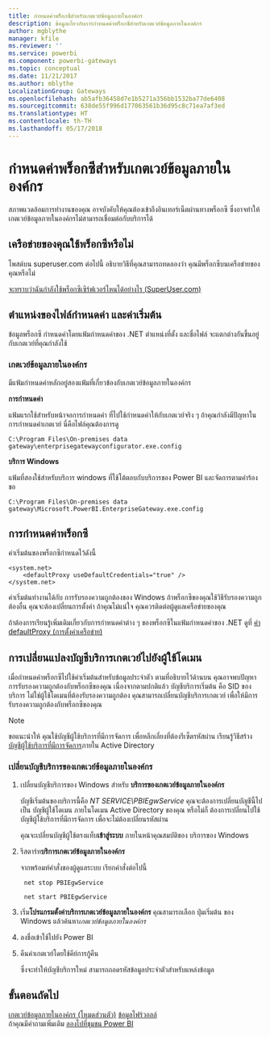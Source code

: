 ```yaml
---
title: กำหนดค่าพร็อกซีสำหรับเกตเวย์ข้อมูลภายในองค์กร
description: ข้อมูลเกี่ยวกับการกำหนดค่าพร็อกซีสำหรับเกตเวย์ข้อมูลภายในองค์กร
author: mgblythe
manager: kfile
ms.reviewer: ''
ms.service: powerbi
ms.component: powerbi-gateways
ms.topic: conceptual
ms.date: 11/21/2017
ms.author: mblythe
LocalizationGroup: Gateways
ms.openlocfilehash: ab5afb36458d7e1b5271a356bb1532ba77de6408
ms.sourcegitcommit: 638de55f996d177063561b36d95c8c71ea7af3ed
ms.translationtype: HT
ms.contentlocale: th-TH
ms.lasthandoff: 05/17/2018
---
```

# <a name="configuring-proxy-settings-for-the-on-premises-data-gateway"></a>กำหนดค่าพร็อกซีสำหรับเกตเวย์ข้อมูลภายในองค์กร
สภาพแวดล้อมการทำงานของคุณ อาจบังคับให้คุณต้องเข้าถึงอินเทอร์เน็ตผ่านทางพร็อกซี ซึ่งอาจทำให้เกตเวย์ข้อมูลภายในองค์กรไม่สามารถเชื่อมต่อกับบริการได้

## <a name="does-your-network-use-a-proxy"></a>เครือข่ายของคุณใช้พร็อกซีหรือไม่
โพสต์บน superuser.com ต่อไปนี้ อธิบายวิธีที่คุณสามารถทดลองว่า คุณมีพร็อกซีบนเครือข่ายของคุณหรือไม่

[จะทราบว่าฉันกำลังใช้พร็อกซีเซิร์ฟเวอร์ไหนได้อย่างไร (SuperUser.com)](https://superuser.com/questions/346372/how-do-i-know-what-proxy-server-im-using)

## <a name="configuration-file-location-and-default-configuration"></a>ตำแหน่งของไฟล์กำหนดค่า และค่าเริ่มต้น
ข้อมูลพร็อกซี กำหนดค่าโดยแฟ้มกำหนดค่าของ .NET ตำแหน่งที่ตั้ง และชื่อไฟล์ จะแตกต่างกันขึ้นอยู่กับเกตเวย์ที่คุณกำลังใช้

### <a name="on-premises-data-gateway"></a>เกตเวย์ข้อมูลภายในองค์กร
มีแฟ้มกำหนดค่าหลักอยู่สองแฟ้มที่เกี่ยวข้องกับเกตเวย์ข้อมูลภายในองค์กร

**การกำหนดค่า**

แฟ้มแรกใช้สำหรับหน้าจอการกำหนดค่า ที่ไปใช้กำหนดค่าให้กับเกตเวย์จริง ๆ ถ้าคุณกำลังมีปัญหาในการกำหนดค่าเกตเวย์ นี่คือไฟล์คุณต้องการดู

    C:\Program Files\On-premises data gateway\enterprisegatewayconfigurator.exe.config

**บริการ Windows**

แฟ้มที่สองใช้สำหรับบริการ windows ที่ใช้โต้ตอบกับบริการของ Power BI และจัดการตามคำร้องขอ

    C:\Program Files\On-premises data gateway\Microsoft.PowerBI.EnterpriseGateway.exe.config

## <a name="configuring-proxy-settings"></a>การกำหนดค่าพร็อกซี
ค่าเริ่มต้นของพร็อกซีกำหนดไว้ดังนี้

    <system.net>
        <defaultProxy useDefaultCredentials="true" />
    </system.net>

ค่าเริ่มต้นทำงานได้กับ การรับรองความถูกต้องของ Windows ถ้าพร็อกซีของคุณใช้วิธีรับรองความถูกต้องอื่น คุณจะต้องเปลี่ยนการตั้งค่า ถ้าคุณไม่แน่ใจ คุณควรติดต่อผู้ดูแลเครือข่ายของคุณ

ถ้าต้องการเรียนรู้เพิ่มเติมเกี่ยวกับการกำหนดค่าต่าง ๆ ของพร็อกซีในแฟ้มกำหนดค่าของ .NET ดูที่ [ค่า defaultProxy (การตั้งค่าเครือข่าย)](https://msdn.microsoft.com/library/kd3cf2ex.aspx)

## <a name="changing-the-gateway-service-account-to-a-domain-user"></a>การเปลี่ยนแปลงบัญชีบริการเกตเวย์ไปยังผู้ใช้โดเมน
เมื่อกำหนดค่าพร็อกซีไปใช้ค่าเริ่มต้นสำหรับข้อมูลประจำตัว ตามที่อธิบายไว้ด้านบน คุณอาจพบปัญหาการรับรองความถูกต้องกับพร็อกซีของคุณ เนื่องจากตามปกติแล้ว บัญชีบริการเริ่มต้น คือ SID ของบริการ ไม่ใช่ผู้ใช้โดเมนที่ต้องรับรองความถูกต้อง คุณสามารถเปลี่ยนบัญชีบริการเกตเวย์ เพื่อให้มีการรับรองความถูกต้องกับพร็อกซีของคุณ

> [!NOTE]
> ขอแนะนำให้ คุณใช้บัญชีผู้ใช้บริการที่มีการจัดการ เพื่อหลีกเลี่ยงที่ต้องรีเซ็ตรหัสผ่าน เรียนรู้วิธีสร้าง [บัญชีผู้ใช้บริการที่มีการจัดการ](https://technet.microsoft.com/library/dd548356.aspx)ภายใน Active Directory
> 
> 

### <a name="change-the-on-premises-data-gateway-service-account"></a>เปลี่ยนบัญชีบริการของเกตเวย์ข้อมูลภายในองค์กร
1. เปลี่ยนบัญชีบริการของ Windows สำหรับ **บริการของเกตเวย์ข้อมูลภายในองค์กร**
   
    บัญชีเริ่มต้นของบริการนี้คือ *NT SERVICE\PBIEgwService* คุณจะต้องการเปลี่ยนบัญชีนี้ไปเป็น บัญชีผู้ใช้โดเมน ภายในโดเมน Active Directory ของคุณ หรือไม่ก็ ต้องการเปลี่ยนไปใช้ บัญชีผู้ใช้บริการที่มีการจัดการ เพื่อจะไม่ต้องเปลี่ยนรหัสผ่าน
   
    คุณจะเปลี่ยนบัญชีผู้ใช้ตรงแท็บ**เข้าสู่ระบบ** ภายในหน้าคุณสมบัติของ บริการของ Windows
2. รีสตาร์ท**บริการเกตเวย์ข้อมูลภายในองค์กร**
   
    จากพร้อมท์คำสั่งของผู้ดูแลระบบ เรียกคำสั่งต่อไปนี้
   
        net stop PBIEgwService
   
        net start PBIEgwService
3. เริ่ม**โปรแกรมตั้งค่าบริการเกตเวย์ข้อมูลภายในองค์กร** คุณสามารถเลือก ปุ่มเริ่มต้น ของ Windows แล้วค้นหา*เกตเวย์ข้อมูลภายในองค์กร*
4. ลงชื่อเข้าใช้ไปยัง Power BI
5. คืนค่าเกตเวย์โดยใช้คีย์การกู้คืน
   
    ซึ่งจะทำให้บัญชีบริการใหม่ สามารถถอดรหัสข้อมูลประจำตัวสำหรับแหล่งข้อมูล

## <a name="next-steps"></a>ขั้นตอนถัดไป
[เกตเวย์ข้อมูลภายในองค์กร (โหมดส่วนตัว)](service-gateway-personal-mode.md)
[ข้อมูลไฟร์วอลล์](service-gateway-onprem-tshoot.md#firewall-or-proxy)  
ถ้าคุณมีคำถามเพิ่มเติม [ลองไปที่ชุมชน Power BI](http://community.powerbi.com/)

